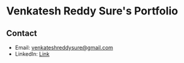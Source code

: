 # Venkatesh Reddy Sure's Portfolio



## Contact
- Email: venkateshreddysure@gmail.com
- LinkedIn: [Link](www.linkedin.com/in/surevenkatesh/)
